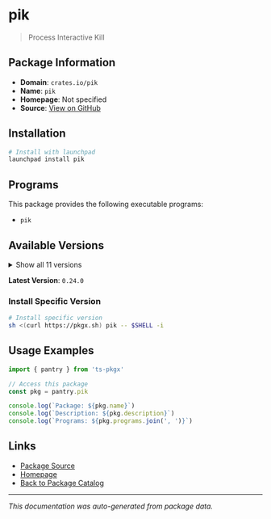 # pik

> Process Interactive Kill

## Package Information

- **Domain**: `crates.io/pik`
- **Name**: `pik`
- **Homepage**: Not specified
- **Source**: [View on GitHub](https://github.com/pkgxdev/pantry/tree/main/projects/crates.io/pik/package.yml)

## Installation

```bash
# Install with launchpad
launchpad install pik
```

## Programs

This package provides the following executable programs:

- `pik`

## Available Versions

<details>
<summary>Show all 11 versions</summary>

- `0.24.0`, `0.23.1`, `0.23.0`, `0.22.0`, `0.21.0`
- `0.20.0`, `0.19.0`, `0.18.1`, `0.18.0`, `0.17.0`
- `0.16.0`

</details>

**Latest Version**: `0.24.0`

### Install Specific Version

```bash
# Install specific version
sh <(curl https://pkgx.sh) pik -- $SHELL -i
```

## Usage Examples

```typescript
import { pantry } from 'ts-pkgx'

// Access this package
const pkg = pantry.pik

console.log(`Package: ${pkg.name}`)
console.log(`Description: ${pkg.description}`)
console.log(`Programs: ${pkg.programs.join(', ')}`)
```

## Links

- [Package Source](https://github.com/pkgxdev/pantry/tree/main/projects/crates.io/pik/package.yml)
- [Homepage](#)
- [Back to Package Catalog](../package-catalog.md)

---

*This documentation was auto-generated from package data.*
